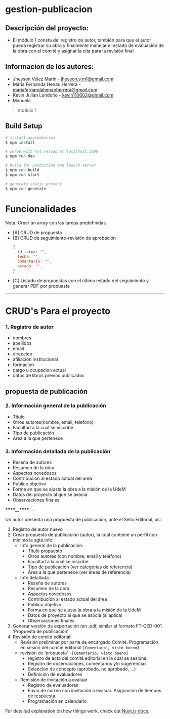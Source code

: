 # gestion-publicacion

## Descripción del proyecto:

* El módulo 1 consta del registro de autor, también para que el autor pueda registrar su obra y finalmente manejar el estado de evaluación de la obra con el comité y asignar la cita para la revisión final 

## Informacion de los autores:
* Jheyson Vélez Marín - jheyson.v.m1@gmail.com
* Maria Fernanda Henao Herrera - mariafernandahenaoherrera@gmail.com
* Kevin Julian Londoño - kevin110602@gmail.com
* Manuela
> modulo 1

## Build Setup

``` bash
# install dependencies
$ npm install

# serve with hot reload at localhost:3000
$ npm run dev

# build for production and launch server
$ npm run build
$ npm run start

# generate static project
$ npm run generate
```
# Funcionalidades

Nota: Crear un array con las tareas predefinidas.

- [A] CRUD de propuesta
- [B] CRUD de seguimiento-revisión de aprobación
  ```js
  {
    id_tarea: "",
    fecha: "",
    comentario: "",
    estado: "",
  }
  ```
- [C] Listado de propuestas con el último estado del seguimiento y generar PDF por propuesta

---

# CRUD's Para el proyecto

### 1. Registro de autor

- nombres
- apellidos
- email
- direccion
- afiliación institucional
- formacion
- cargo u ocupacion actual
- datos de libros previos publicados

## propuesta de publicación

### 2. Información general de la publicación

- Titulo
- Otros autores(nombre, email, telefono)
- Facultad a la cual se inscribe
- Tipo de publicación
- Area a la que pertenece

### 3. Información detallada de la publicación

- Reseña de autores
- Resumen de la obra
- Aspectos novedosos
- Contribución al estado actual del area
- Publico objetivo
- Forma en que se ajusta la obra a la misión de la UdeM
- Datos del proyecto al que se asocia
- Observaciones finales

**\*\*\*\***\_\_**\*\*\*\***---

Un autor presenta una propuesta de publicación, ante el Sello Editorial, así:

1. Registro de autor nuevo
2. Crear propuesta de publicación (autor), la cual contiene un perfil con mínimo la sgte.info:
   - Info general de la publicación:
     - Título propuesto
     - Otros autores (con nombre, email y teléfono)
     - Facultad a la cual se inscribe
     - Tipo de publicación (ver categorías de referencia)
     - Área a la que pertenece (ver áreas de referencia)
   - Info detallada.
     - Reseña de autores
     - Resumen de la obra
     - Aspectos novedosos
     - Contribución al estado actual del área
     - Público objetivo
     - Forma en que se ajusta la obra a la misión de la UdeM
     - Datos de proyecto al que se asocia (si aplica)
     - Observaciones finales
3. Generar versión de exportación (en .pdf, similar al formato FT-GED-001 ‘Propuesta de publicación’
4. Revisión de comité editorial:
   - Revisión preliminar por parte de encargado Comité. Programación en sesión del comtié editorial `[Comentario, visto bueno]`
   - revisión de ‘propuesta’--`[Comentario, visto bueno]`
     - registro de acta del comité editorial en la cual se sesiona
     - Registro de observaciones, comentarios y/o sugerencias
     - Selección de concepto (aprobado, no aprobado, …)
     - Definición de evaluadores
   - Remisión de invitación a evaluar
     - Registro de evaluadores
     - Envío de correo con invitación a evaluar. Asignación de tiempos de respuesta.
     - Programación en calendario


For detailed explanation on how things work, check out [Nuxt.js docs](https://nuxtjs.org).
